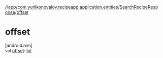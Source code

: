 //[app](../../../index.md)/[com.yuriikonovalov.recipeapp.application.entities](../index.md)/[SearchRecipeResponse](index.md)/[offset](offset.md)

# offset

[androidJvm]\
val [offset](offset.md): [Int](https://kotlinlang.org/api/latest/jvm/stdlib/kotlin/-int/index.html)
